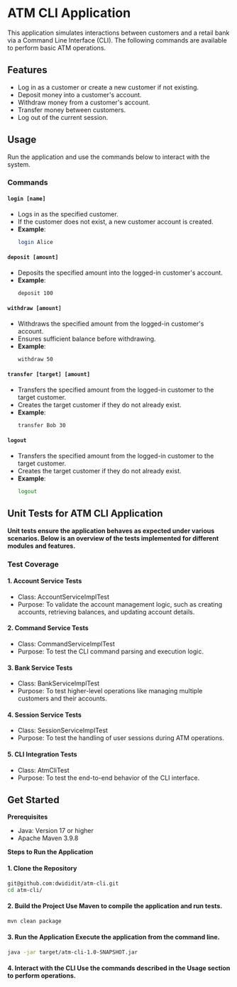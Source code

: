 # ATM CLI Application

This application simulates interactions between customers and a retail bank via a Command Line Interface (CLI). The following commands are available to perform basic ATM operations.

## Features
- Log in as a customer or create a new customer if not existing.
- Deposit money into a customer's account.
- Withdraw money from a customer's account.
- Transfer money between customers.
- Log out of the current session.

## Usage
Run the application and use the commands below to interact with the system.

### Commands

#### `login [name]`
- Logs in as the specified customer.
- If the customer does not exist, a new customer account is created.
- **Example**:
  ```bash
  login Alice
    ```

#### `deposit [amount]`
- Deposits the specified amount into the logged-in customer's account.
- **Example**:
  ```bash
  deposit 100
    ```


#### `withdraw [amount]`
- Withdraws the specified amount from the logged-in customer's account.
- Ensures sufficient balance before withdrawing.
- **Example**:
  ```bash
  withdraw 50
    ```

#### `transfer [target] [amount]`
- Transfers the specified amount from the logged-in customer to the target customer.
- Creates the target customer if they do not already exist.
- **Example**:
  ```bash
  transfer Bob 30
    ```

#### `logout`
- Transfers the specified amount from the logged-in customer to the target customer.
- Creates the target customer if they do not already exist.
- **Example**:
  ```bash
  logout
    ```

## Unit Tests for ATM CLI Application

**Unit tests ensure the application behaves as expected under various scenarios. Below is an overview of the tests implemented for different modules and features.**

### Test Coverage

#### 1. Account Service Tests
   - Class: AccountServiceImplTest 
   - Purpose: To validate the account management logic, such as creating accounts, retrieving balances, and updating account details.
#### 2. Command Service Tests
   - Class: CommandServiceImplTest
   - Purpose: To test the CLI command parsing and execution logic.
#### 3. Bank Service Tests
   - Class: BankServiceImplTest
   - Purpose: To test higher-level operations like managing multiple customers and their accounts.
#### 4. Session Service Tests
   - Class: SessionServiceImplTest
   - Purpose: To test the handling of user sessions during ATM operations.
#### 5. CLI Integration Tests
   - Class: AtmCliTest
   - Purpose: To test the end-to-end behavior of the CLI interface.

## Get Started

**Prerequisites**
- Java: Version 17 or higher
- Apache Maven 3.9.8

**Steps to Run the Application**
#### 1. Clone the Repository
  ```bash
  git@github.com:dwididit/atm-cli.git
  cd atm-cli/
  ```
#### 2. Build the Project Use Maven to compile the application and run tests.
  ```bash
  mvn clean package
  ```
#### 3. Run the Application Execute the application from the command line.
```bash
java -jar target/atm-cli-1.0-SNAPSHOT.jar
```
#### 4. Interact with the CLI Use the commands described in the Usage section to perform operations.